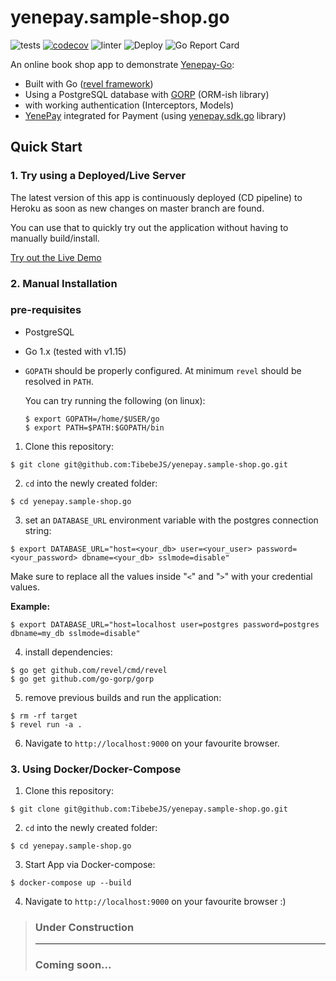 # yenepay.sample-shop.go
![tests](https://github.com/TibebeJS/yenepay.sample-shop.go/workflows/tests/badge.svg)
[![codecov](https://codecov.io/gh/TibebeJS/yenepay.sample-shop.go/branch/main/graph/badge.svg?token=PQTt3MS57J)](https://codecov.io/gh/TibebeJS/yenepay.sample-shop.go)
![linter](https://github.com/TibebeJS/yenepay.sample-shop.go/workflows/linter/badge.svg)
![Deploy](https://github.com/TibebeJS/yenepay.sample-shop.go/workflows/Deploy/badge.svg)
![Go Report Card](https://goreportcard.com/badge/github.com/tibebejs/yenepay.sample-shop.go)

An online book shop app to demonstrate [Yenepay-Go](https://github.com/TibebeJS/yenepay.sdk.go):
- Built with Go ([revel framework](https://github.com/revel/revel))
- Using a PostgreSQL database with [GORP](https://github.com/go-gorp/gorp) (ORM-ish library)
- with working authentication (Interceptors, Models)
- [YenePay](https://www.yenepay.com/) integrated for Payment (using [yenepay.sdk.go](https://github.com/TibebeJS/yenepay.sdk.go) library)

## Quick Start #
### 1. Try using a Deployed/Live Server #
The latest version of this app is continuously deployed (CD pipeline) to Heroku as soon as new changes on master branch are found.

You can use that to quickly try out the application without having to manually build/install.

[Try out the Live Demo](https://yenepay-go-bookshop.herokuapp.com/)

### 2. Manual Installation #
### pre-requisites
 - PostgreSQL
 - Go 1.x (tested with v1.15)
 - `GOPATH` should be properly configured. At minimum `revel` should be resolved in `PATH`.

    You can try running the following (on linux):
    ```
    $ export GOPATH=/home/$USER/go
    $ export PATH=$PATH:$GOPATH/bin
    ```

1. Clone this repository: 
```
$ git clone git@github.com:TibebeJS/yenepay.sample-shop.go.git
```
2. `cd` into the newly created folder:
```
$ cd yenepay.sample-shop.go
```
3. set an `DATABASE_URL` environment variable with the postgres connection string:
```
$ export DATABASE_URL="host=<your_db> user=<your_user> password=<your_password> dbname=<your_db> sslmode=disable"
```
Make sure to replace all the values inside "`<`" and "`>`" with your credential values.

**Example:**
```
$ export DATABASE_URL="host=localhost user=postgres password=postgres dbname=my_db sslmode=disable"
```

4. install dependencies:
```
$ go get github.com/revel/cmd/revel
$ go get github.com/go-gorp/gorp
```
5. remove previous builds and run the application:
```
$ rm -rf target
$ revel run -a .
```
6. Navigate to `http://localhost:9000` on your favourite browser.

### 3. Using Docker/Docker-Compose #

1. Clone this repository:
```
$ git clone git@github.com:TibebeJS/yenepay.sample-shop.go.git
```
2. `cd` into the newly created folder:
```
$ cd yenepay.sample-shop.go
```
3. Start App via Docker-compose:
```
$ docker-compose up --build
```
4. Navigate to `http://localhost:9000` on your favourite browser :)


> ### Under Construction #
> ---
> ### Coming soon...
